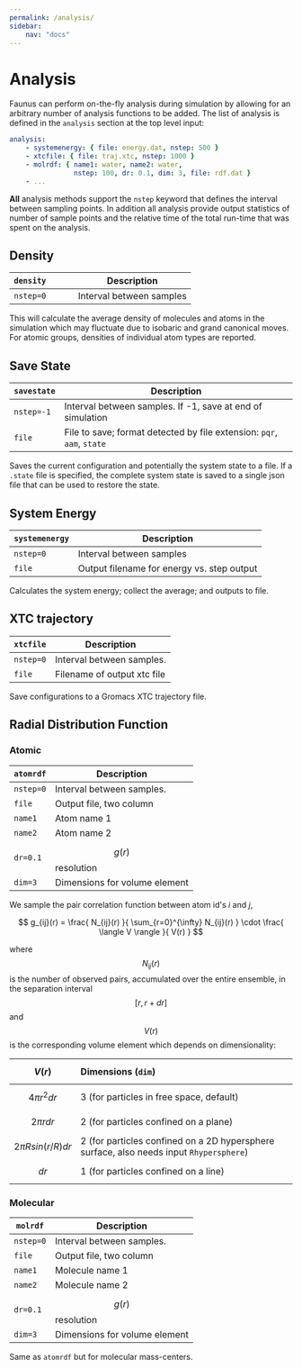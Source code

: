 ```yaml
---
permalink: /analysis/
sidebar:
    nav: "docs"
---
```

<script src="https://cdnjs.cloudflare.com/ajax/libs/mathjax/2.7.0/MathJax.js?config=TeX-AMS-MML_HTMLorMML" type="text/javascript"></script>

# Analysis

Faunus can perform on-the-fly analysis during simulation by allowing for an arbitrary number
of analysis functions to be added. The list of analysis is defined in the `analysis` section
at the top level input:

~~~ yaml
analysis:
    - systemenergy: { file: energy.dat, nstep: 500 }
    - xtcfile: { file: traj.xtc, nstep: 1000 }
    - molrdf: { name1: water, name2: water,
                nstep: 100, dr: 0.1, dim: 3, file: rdf.dat }
    - ...
~~~

**All** analysis methods support the `nstep` keyword that defines the interval between
sampling points. In addition all analysis provide output statistics of number of sample
points and the relative time of the total run-time that was spent on the analysis.

## Density

`density     `   |  Description
---------------- |  -------------------------------------------
`nstep=0`        |  Interval between samples

This will calculate the average density of molecules and atoms in the simulation which
may fluctuate due to isobaric and grand canonical moves. For atomic groups, densities
of individual atom types are reported.

## Save State

`savestate`    |  Description
-------------- | ---------------------------------------------------------
`nstep=-1`     |  Interval between samples. If -1, save at end of simulation
`file`         |  File to save; format detected by file extension: `pqr`, `aam`, `state`

Saves the current configuration and potentially the system state to a file.
If a `.state` file is specified, the complete system state is saved to a single
json file that can be used to restore the state.

## System Energy

`systemenergy`   |  Description
---------------- |  -------------------------------------------
`nstep=0`        |  Interval between samples
`file`           |  Output filename for energy vs. step output

Calculates the system energy; collect the average; and outputs to file.

## XTC trajectory

`xtcfile`      |  Description
-------------- | ---------------------------------------------------------
`nstep=0`      |  Interval between samples.
`file`         |  Filename of output xtc file

Save configurations to a Gromacs XTC trajectory file. 

## Radial Distribution Function

### Atomic

`atomrdf`      |  Description
-------------- | ---------------------------------------------------------
`nstep=0`      |  Interval between samples.
`file`         |  Output file, two column
`name1`        |  Atom name 1
`name2`        |  Atom name 2
`dr=0.1`       |  $$g(r)$$ resolution
`dim=3`        |  Dimensions for volume element

We sample the pair correlation function between atom id's _i_ and _j_,

$$ g_{ij}(r) = \frac{ N_{ij}(r) }{ \sum_{r=0}^{\infty} N_{ij}(r) }
\cdot \frac{ \langle V \rangle }{ V(r) } $$

where $$N_{ij}(r)$$ is the number of observed pairs, accumulated over the
entire ensemble, in the separation
interval $$[r, r+dr]$$ and $$V(r)$$ is the corresponding volume element
which depends on dimensionality:

$$ V(r) $$                 | Dimensions (`dim`)
:------------------------- | :----------------------------------------
$$ 4\pi r^2 dr $$          | 3 (for particles in free space, default)
$$ 2\pi r dr $$            | 2 (for particles confined on a plane)
$$ 2\pi R sin(r/R) dr $$   | 2 (for particles confined on a 2D hypersphere surface, also needs input `Rhypersphere`)
$$ dr $$                   | 1 (for particles confined on a line)

### Molecular

`molrdf`       |  Description
-------------- | ---------------------------------------------------------
`nstep=0`      |  Interval between samples.
`file`         |  Output file, two column
`name1`        |  Molecule name 1
`name2`        |  Molecule name 2
`dr=0.1`       |  $$g(r)$$ resolution
`dim=3`        |  Dimensions for volume element

Same as `atomrdf` but for molecular mass-centers.

